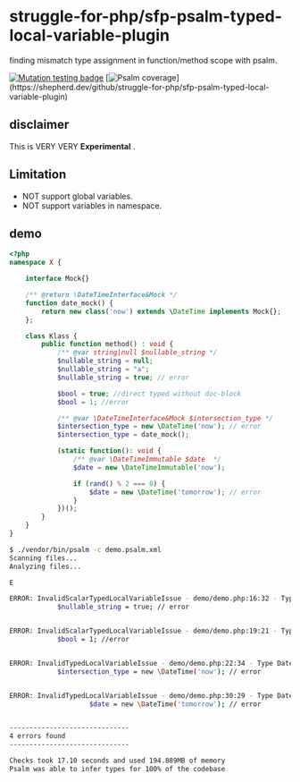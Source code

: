# struggle-for-php/sfp-psalm-typed-local-variable-plugin

finding mismatch type assignment in function/method scope with psalm.

[![Mutation testing badge](https://img.shields.io/endpoint?style=flat-square&url=https%3A%2F%2Fbadge-api.stryker-mutator.io%2Fgithub.com%2Fstruggle-for-php%2Fsfp-psalm-psr-log-plugin%2Fmaster)](https://dashboard.stryker-mutator.io/reports/github.com/struggle-for-php/sfp-psalm-psr-log-plugin/master)
[![Psalm coverage](https://shepherd.dev/github/struggle-for-php/sfp-psalm-typed-local-variable-plugin/coverage.svg?)](https://shepherd.dev/github/struggle-for-php/sfp-psalm-typed-local-variable-plugin)


## disclaimer
This is VERY VERY **Experimental** .

## Limitation

* NOT support global variables.
* NOT support variables in namespace. 

## demo

```php
<?php
namespace X {

    interface Mock{}

    /** @return \DateTimeInterface&Mock */
    function date_mock() {
        return new class('now') extends \DateTime implements Mock{};
    };

    class Klass {
        public function method() : void {
            /** @var string|null $nullable_string */
            $nullable_string = null;
            $nullable_string = "a";
            $nullable_string = true; // error

            $bool = true; //direct typed without doc-block
            $bool = 1; //error

            /** @var \DateTimeInterface&Mock $intersection_type */
            $intersection_type = new \DateTime('now'); // error
            $intersection_type = date_mock();

            (static function(): void {
                /** @var \DateTimeImmutable $date  */
                $date = new \DateTimeImmutable('now');

                if (rand() % 2 === 0) {
                    $date = new \DateTime('tomorrow'); // error
                }
            })();
        }
    }
}
```


```bash
$ ./vendor/bin/psalm -c demo.psalm.xml
Scanning files...
Analyzing files...

E

ERROR: InvalidScalarTypedLocalVariableIssue - demo/demo.php:16:32 - Type true should be a subtype of null|string (see https://psalm.dev/000)
            $nullable_string = true; // error


ERROR: InvalidScalarTypedLocalVariableIssue - demo/demo.php:19:21 - Type int(1) should be a subtype of true (see https://psalm.dev/000)
            $bool = 1; //error


ERROR: InvalidTypedLocalVariableIssue - demo/demo.php:22:34 - Type DateTime should be a subtype of DateTimeInterface&X\Mock (see https://psalm.dev/000)
            $intersection_type = new \DateTime('now'); // error


ERROR: InvalidTypedLocalVariableIssue - demo/demo.php:30:29 - Type DateTime should be a subtype of DateTimeImmutable (see https://psalm.dev/000)
                    $date = new \DateTime('tomorrow'); // error


------------------------------
4 errors found
------------------------------

Checks took 17.10 seconds and used 194.889MB of memory
Psalm was able to infer types for 100% of the codebase
```